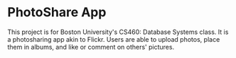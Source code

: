 <h1>PhotoShare App</h1>

This project is for Boston University's CS460: Database Systems class. It is a photosharing app akin to Flickr. Users are able to upload photos, place them in albums, and like or comment on others' pictures. 